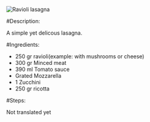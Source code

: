 ![Ravioli lasagna](https://wearychef.com/wp-content/uploads/2017/02/Ravioli-Lasagna-square-zoom.jpg)

#Description:

A simple yet delicous lasagna.

#Ingredients:

* 250 gr ravioli(example: with mushrooms or cheese)
* 300 gr Minced meat
* 390 ml Tomato sauce
* Grated Mozzarella
* 1 Zucchini
* 250 gr ricotta

#Steps:

Not translated yet
